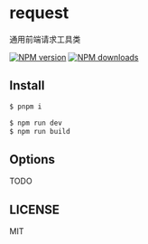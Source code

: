 # request

通用前端请求工具类

[![NPM version](https://img.shields.io/npm/v/tets.svg?style=flat)](https://npmjs.org/package/tets)
[![NPM downloads](http://img.shields.io/npm/dm/tets.svg?style=flat)](https://npmjs.org/package/tets)

## Install

```bash
$ pnpm i
```

```bash
$ npm run dev
$ npm run build
```

## Options

TODO

## LICENSE

MIT
